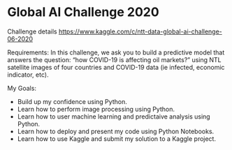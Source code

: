 # Global AI Challenge 2020
Challenge details https://www.kaggle.com/c/ntt-data-global-ai-challenge-06-2020

Requirements: In this challenge, we ask you to build a predictive model that answers the question: “how COVID-19 is affecting oil markets?” using NTL satellite images of four countries and COVID-19 data (ie infected, economic indicator, etc).

My Goals:
- Build up my confidence using Python.
- Learn how to perform image processing using Python.
- Learn how to user machine learning and predictaive analysis using Python.
- Learn how to deploy and present my code using Python Notebooks.
- Learn how to use Kaggle and submit my solution to a Kaggle project.
